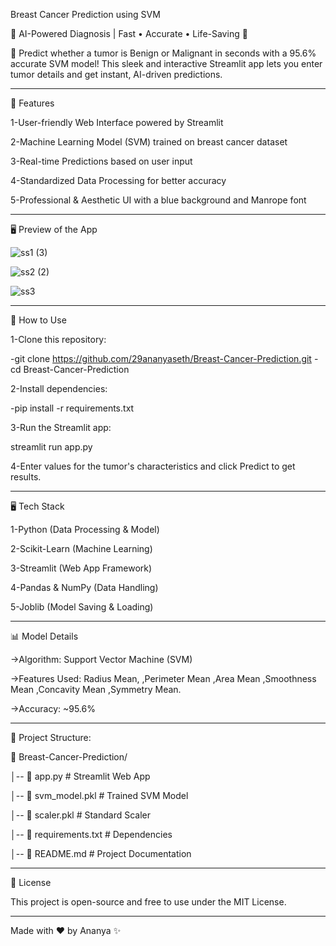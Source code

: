 Breast Cancer Prediction using SVM                                                                       


🚀 AI-Powered Diagnosis | Fast • Accurate • Life-Saving 💙

🔬 Predict whether a tumor is Benign or Malignant in seconds with a 95.6% accurate SVM model! This sleek and interactive Streamlit app lets you enter tumor details and get instant, AI-driven predictions.

---------------------------------------------------------------------------------------------------

🚀 Features

1-User-friendly Web Interface powered by Streamlit

2-Machine Learning Model (SVM) trained on breast cancer dataset

3-Real-time Predictions based on user input

4-Standardized Data Processing for better accuracy

5-Professional & Aesthetic UI with a blue background and Manrope font

---------------------------------------------------------------------------------------------------

🖥️ Preview of the App

![ss1 (3)](https://github.com/user-attachments/assets/3897807e-a717-4931-aa27-e7f496f56a41)

![ss2 (2)](https://github.com/user-attachments/assets/fc27597a-c5c5-48b3-9b98-20ed24bfd7c7)

![ss3](https://github.com/user-attachments/assets/60617bae-d0a7-4e43-b572-24d1b3708676)


--------------------------------------------------------------------------------------------------------------------------------------------------------------------------------------------------------------------


📌 How to Use

1-Clone this repository:

-git clone https://github.com/29ananyaseth/Breast-Cancer-Prediction.git
-cd Breast-Cancer-Prediction

2-Install dependencies:

-pip install -r requirements.txt

3-Run the Streamlit app:

streamlit run app.py

4-Enter values for the tumor's characteristics and click Predict to get results.

-------------------------------------------------------------------------------------------------

🖥️ Tech Stack

1-Python (Data Processing & Model)

2-Scikit-Learn (Machine Learning)

3-Streamlit (Web App Framework)

4-Pandas & NumPy (Data Handling)

5-Joblib (Model Saving & Loading)


-----------------------------------------------------------------------------------------------------

📊 Model Details

->Algorithm: Support Vector Machine (SVM)

->Features Used:
Radius Mean,
,Perimeter Mean
,Area Mean
,Smoothness Mean
,Concavity Mean
,Symmetry Mean.

->Accuracy: ~95.6%

------------------------------------------------------------------------------------------------


📂 Project Structure:


📁 Breast-Cancer-Prediction/

│-- 📄 app.py              # Streamlit Web App

│-- 📄 svm_model.pkl       # Trained SVM Model

│-- 📄 scaler.pkl          # Standard Scaler

│-- 📄 requirements.txt    # Dependencies

│-- 📄 README.md           # Project Documentation

-------------------------------------------------------------------------------------------------

📜 License

This project is open-source and free to use under the MIT License.

------------------------------------------------------------------------------------------------


Made with ❤️ by Ananya ✨






